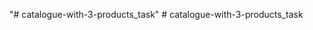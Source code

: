 "# catalogue-with-3-products_task" 
#   c a t a l o g u e - w i t h - 3 - p r o d u c t s _ t a s k  
 